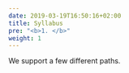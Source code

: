 ```yaml
---
date: 2019-03-19T16:50:16+02:00
title: Syllabus
pre: "<b>1. </b>"
weight: 1
---
```


We support a few different paths.

